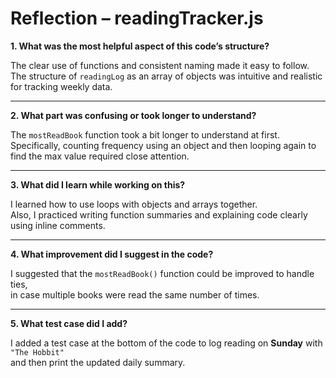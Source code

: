 # Reflection – readingTracker.js

**1. What was the most helpful aspect of this code’s structure?**

The clear use of functions and consistent naming made it easy to follow.  
The structure of `readingLog` as an array of objects was intuitive and realistic for tracking weekly data.

---

**2. What part was confusing or took longer to understand?**

The `mostReadBook` function took a bit longer to understand at first.  
Specifically, counting frequency using an object and then looping again to find the max value required close attention.

---

**3. What did I learn while working on this?**

I learned how to use loops with objects and arrays together.  
Also, I practiced writing function summaries and explaining code clearly using inline comments.

---

**4. What improvement did I suggest in the code?**

I suggested that the `mostReadBook()` function could be improved to handle ties,  
in case multiple books were read the same number of times.

---

**5. What test case did I add?**

I added a test case at the bottom of the code to log reading on **Sunday** with `"The Hobbit"`  
and then print the updated daily summary.

